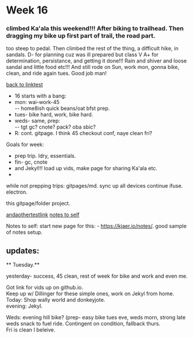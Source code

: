 # Week 16  
 
 
###  climbed Ka'ala this weekend!!!  After biking to trailhead.  Then dragging my bike up first part of trail, the road part.  
too steep to pedal.  Then climbed the rest of the thing, a difficult hike, in sandals.  D- for planning cuz was ill prepared but class V A+ for determination, persistance, and getting it done!!!  Rain and shiver and loose sandal and little food etc!!!  And still rode on Sun, work mon, gonna bike, clean, and ride again tues.  Good job man!   

[back to linktest](linktest.md)


- 16 starts with a bang:
- mon:  wai-work-45  
--  home8ish quick beans/oat bfst prep.
- tues- bike hard, work, bike hard.  
- weds- same, prep:  
-- tgt gc?  cnote? pack? oba sbic?  
- R: cont.  gitpage.  I think 45 checkout conf, naye clean fri?  

Goals for week:  
- prep trip. ldry, essentials.  
-  fin- gc, cnote  
-  and Jekyl!!!  load up vids, make page for sharing Ka'ala etc.  
-  

while not prepping trips:  gitpages/md.  sync up all devices
continue ifuse.
electron.  

this gitpage/folder project.

[andaothertestlink](anothertestlink.md)
[notes to self](notes.md)

Notes to self:  start new page for this:  -
https://kjaer.io/notes/.  good sample of notes setup.


## updates:  

** Tuesday.**  

yesterday- success, 45 clean, rest of week for bike and work and even me. 

Got link for vids up on github.io.    
Keep up w/ Dillinger for these simple ones, work on Jekyl from home.    
Today:  Shop wally world and donkeyjote.     
evening:  Jekyl.  

Weds:  evening hill bike?  (prep- easy bike tues eve, weds morn, strong late weds snack to fuel ride.  Contingent on condition, fallback thurs.  
Fri is clean I beleive.  